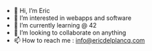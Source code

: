 - 👋 Hi, I’m Eric
- 👀 I’m interested in webapps and software
- 🌱 I’m currently learning @ 42
- 💞️ I’m looking to collaborate on anything
- 📫 How to reach me : info@ericdelplancq.com

<!---
erdelp/erdelp is a ✨ special ✨ repository because its `README.md` (this file) appears on your GitHub profile.
You can click the Preview link to take a look at your changes.
--->
